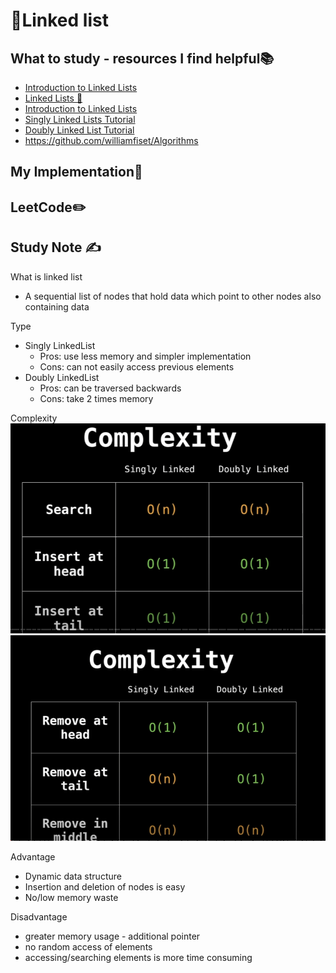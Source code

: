 # 🔢Linked list

## What to study - resources I find helpful📚

- [Introduction to Linked Lists](https://www.youtube.com/watch?v=WwfhLC16bis&list=PLBZBJbE_rGRV8D7XZ08LK6z-4zPoWzu5H&index=6)
- [Linked Lists 🔗](https://www.youtube.com/watch?v=N6dOwBde7-M&list=PLZPZq0r_RZON1eaqfafTnEexRzuHbfZX8&index=6)
- [Introduction to Linked Lists](https://www.youtube.com/watch?v=HDSszyCM7Tk&list=PL_c9BZzLwBRLpDEpYRFXKBN-2ZCsAx0ps&index=12)
- [Singly Linked Lists Tutorial](https://www.youtube.com/watch?v=HB7TcYklBHY&list=PLzMcBGfZo4-la-N5JkwKenICUdu93X_eC&index=5)
- [Doubly Linked List Tutorial](https://www.youtube.com/watch?v=3RzC2NrCO24&list=PLzMcBGfZo4-la-N5JkwKenICUdu93X_eC&index=7)
- https://github.com/williamfiset/Algorithms

## My Implementation🧰



## LeetCode✏️



## Study Note ✍️

What is linked list

- A sequential list of nodes that hold data which point to other nodes also containing data

Type

- Singly LinkedList
  - Pros: use less memory and simpler implementation
  - Cons: can not easily access previous elements
- Doubly LinkedList
  - Pros: can be traversed backwards
  - Cons: take 2 times memory

Complexity 
![complexity1](https://github.com/erinchocolate/teach-myself-cs/blob/master/Data%20Structure%26Algorithm/Images/linkedlist%20complexity1.png)
![complexity2](https://github.com/erinchocolate/teach-myself-cs/blob/master/Data%20Structure%26Algorithm/Images/linkedlist%20complexity2.png)


Advantage

- Dynamic data structure
- Insertion and deletion of nodes is easy
- No/low memory waste

Disadvantage

- greater memory usage - additional pointer
- no random access of elements
- accessing/searching elements is more time consuming
